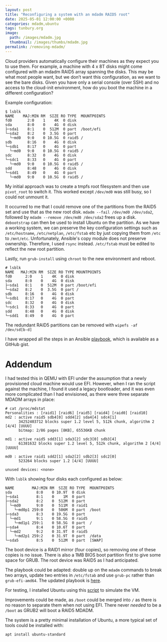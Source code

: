 ```yaml
---
layout: post
title: "Reconfiguring a system with an mdadm RAID5 root"
date: 2025-05-01 12:00:00 +0000
categories: mdadm,ubuntu
tags: tunbury.org
image:
  path: /images/mdadm.jpg
  thumbnail: /images/thumbs/mdadm.jpg
permalink: /removing-mdadm/
---
```


Cloud providers automatically configure their machines as they expect you to use them. For example, a machine with 4 x 8T disks might come configured with an mdadm RAID5 array spanning the disks. This may be what most people want, but we don’t want this configuration, as we want to see the bare disks. Given you have only a serial console (over SSH) and no access to the cloud-init environment, how do you boot the machine in a different configuration?

Example configuration:

```
$ lsblk
NAME    MAJ:MIN RM  SIZE RO TYPE  MOUNTPOINTS
fd0       2:0    1    4K  0 disk
sda       8:0    0    4G  0 disk
├─sda1    8:1    0  512M  0 part  /boot/efi
└─sda2    8:2    0  3.5G  0 part
  └─md0   9:0    0 10.5G  0 raid5 /
sdb       8:16   0    4G  0 disk
└─sdb1    8:17   0    4G  0 part
  └─md0   9:0    0 10.5G  0 raid5 /
sdc       8:32   0    4G  0 disk
└─sdc1    8:33   0    4G  0 part
  └─md0   9:0    0 10.5G  0 raid5 /
sdd       8:48   0    4G  0 disk
└─sdd1    8:49   0    4G  0 part
  └─md0   9:0    0 10.5G  0 raid5 /
```

My initial approach was to create a tmpfs root filesystem and then use `pivot_root` to switch it. This worked except `/dev/md0` was still busy, so I could not unmount it.

It occurred to me that I could remove one of the partitions from the RAID5 set and use that as the new root disk. `mdadm --fail /dev/md0 /dev/sda2`, followed by `mdadm --remove /dev/md0 /dev/sda2` frees up a disk. `debootstrap` can then be used to install Ubuntu on the partition. As we have a working system, we can preserve the key configuration settings such as `/etc/hostname`, `/etc/netplan`, `/etc/fstab` etc by just copying them from `/etc` to `/mnt/etc`. Unfortunately, Ansible's copy module does not preserve ownership. Therefore, I used `rsync` instead. `/etc/fstab` must be edited to reflect the new root partition.

Lastly, run `grub-install` using `chroot` to the new environment and reboot.

```
# lsblk
NAME   MAJ:MIN RM  SIZE RO TYPE MOUNTPOINTS
fd0      2:0    1    4K  0 disk
sda      8:0    0    4G  0 disk
├─sda1   8:1    0  512M  0 part /boot/efi
└─sda2   8:2    0  3.5G  0 part /
sdb      8:16   0    4G  0 disk
└─sdb1   8:17   0    4G  0 part
sdc      8:32   0    4G  0 disk
└─sdc1   8:33   0    4G  0 part
sdd      8:48   0    4G  0 disk
└─sdd1   8:49   0    4G  0 part
```

The redundant RAID5 partitions can be removed with `wipefs -af /dev/sd[b-d]`

I have wrapped all the steps in an Ansible [playbook](https://gist.github.com/mtelvers/1fe3571830d982eb8adbcf5a513edb2c), which is available as a GitHub gist.

# Addendum

I had tested this in QEMU with EFI under the assumption that a newly provisioned cloud machine would use EFI. However, when I ran the script against the machine, I found it used a legacy bootloader, and it was even more complicated than I had envisioned, as there were three separate MDADM arrays in place:

```
# cat /proc/mdstat 
Personalities : [raid1] [raid6] [raid5] [raid4] [raid0] [raid10] 
md2 : active raid5 sdb4[0] sdd4[2] sda4[4] sdc4[1]
      34252403712 blocks super 1.2 level 5, 512k chunk, algorithm 2 [4/4] [UUUU]
      bitmap: 2/86 pages [8KB], 65536KB chunk

md1 : active raid5 sdd3[1] sda3[2] sdc3[0] sdb3[4]
      61381632 blocks super 1.2 level 5, 512k chunk, algorithm 2 [4/4] [UUUU]
      
md0 : active raid1 sdd2[1] sda2[2] sdb2[3] sdc2[0]
      523264 blocks super 1.2 [4/4] [UUUU]
      
unused devices: <none>
```

With `lsblk` showing four disks each configured as below:

```
NAME        MAJ:MIN RM  SIZE RO TYPE  MOUNTPOINTS
sda           8:0    0 10.9T  0 disk  
├─sda1        8:1    0    1M  0 part  
├─sda2        8:2    0  512M  0 part  
│ └─md0       9:0    0  511M  0 raid1 
│   └─md0p1 259:0    0  506M  0 part  /boot
├─sda3        8:3    0 19.5G  0 part  
│ └─md1       9:1    0 58.5G  0 raid5 
│   └─md1p1 259:1    0 58.5G  0 part  /
├─sda4        8:4    0 10.6T  0 part  
│ └─md2       9:2    0 31.9T  0 raid5 
│   └─md2p1 259:2    0 31.9T  0 part  /data
└─sda5        8:5    0  512M  0 part  [SWAP]
```

The boot device is a RAID1 mirror (four copies), so removing one of these copies is no issue. There is also a 1MB BIOS boot partition first to give some space for GRUB. The root device was RAID5 as I had anticipated.

The playbook could be adapted: double up on the `mdadm` commands to break two arrays, update two entries in `/etc/fstab` and use `grub-pc` rather than `grub-efi-amd64`. The updated playbook is [here](https://gist.github.com/mtelvers/ba3b7a5974b50422e2c2e594bed0bdb2).

For testing, I installed Ubuntu using this [script](https://gist.github.com/mtelvers/d2d333bf5c9bd94cb905488667f0cae1) to simulate the VM.

Improvements could be made, as `/boot` could be merged into `/` as there is no reason to separate them when not using EFI. There never _needed_ to be a `/boot` as GRUB2 will boot a RAID5 MDADM.

The system is a pretty minimal installation of Ubuntu, a more typical set of tools could be installed with:

```
apt install ubuntu-standard
```
